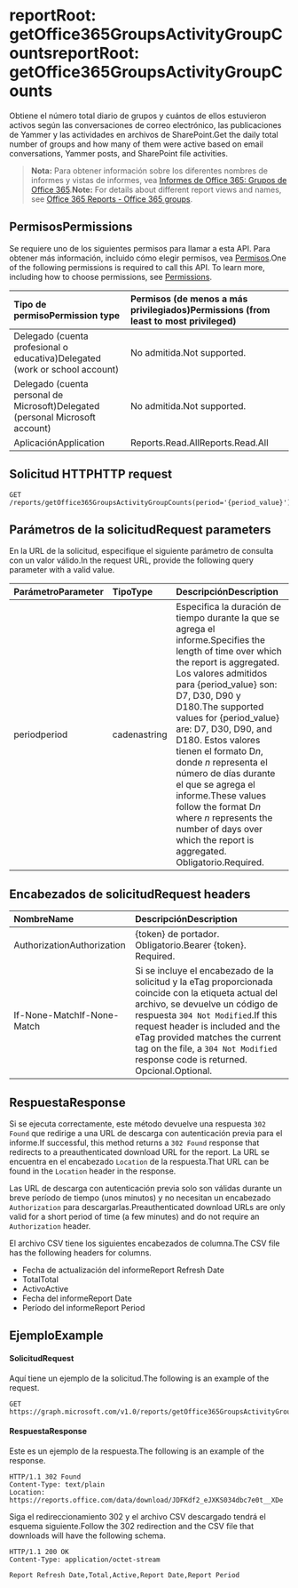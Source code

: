 # <a name="reportroot-getoffice365groupsactivitygroupcounts"></a><span data-ttu-id="7eb4f-101">reportRoot: getOffice365GroupsActivityGroupCounts</span><span class="sxs-lookup"><span data-stu-id="7eb4f-101">reportRoot: getOffice365GroupsActivityGroupCounts</span></span>

<span data-ttu-id="7eb4f-102">Obtiene el número total diario de grupos y cuántos de ellos estuvieron activos según las conversaciones de correo electrónico, las publicaciones de Yammer y las actividades en archivos de SharePoint.</span><span class="sxs-lookup"><span data-stu-id="7eb4f-102">Get the daily total number of groups and how many of them were active based on email conversations, Yammer posts, and SharePoint file activities.</span></span>

> <span data-ttu-id="7eb4f-103">**Nota:** Para obtener información sobre los diferentes nombres de informes y vistas de informes, vea [Informes de Office 365: Grupos de Office 365](https://support.office.com/client/Office-365-groups-a27f1a99-3557-4f85-9560-a28e3d822a40).</span><span class="sxs-lookup"><span data-stu-id="7eb4f-103">**Note:** For details about different report views and names, see [Office 365 Reports - Office 365 groups](https://support.office.com/client/Office-365-groups-a27f1a99-3557-4f85-9560-a28e3d822a40).</span></span>

## <a name="permissions"></a><span data-ttu-id="7eb4f-104">Permisos</span><span class="sxs-lookup"><span data-stu-id="7eb4f-104">Permissions</span></span>

<span data-ttu-id="7eb4f-p101">Se requiere uno de los siguientes permisos para llamar a esta API. Para obtener más información, incluido cómo elegir permisos, vea [Permisos](../../../concepts/permissions_reference.md).</span><span class="sxs-lookup"><span data-stu-id="7eb4f-p101">One of the following permissions is required to call this API. To learn more, including how to choose permissions, see [Permissions](../../../concepts/permissions_reference.md).</span></span>

| <span data-ttu-id="7eb4f-107">Tipo de permiso</span><span class="sxs-lookup"><span data-stu-id="7eb4f-107">Permission type</span></span>                        | <span data-ttu-id="7eb4f-108">Permisos (de menos a más privilegiados)</span><span class="sxs-lookup"><span data-stu-id="7eb4f-108">Permissions (from least to most privileged)</span></span> |
| :------------------------------------- | :--------------------------------------- |
| <span data-ttu-id="7eb4f-109">Delegado (cuenta profesional o educativa)</span><span class="sxs-lookup"><span data-stu-id="7eb4f-109">Delegated (work or school account)</span></span>     | <span data-ttu-id="7eb4f-110">No admitida.</span><span class="sxs-lookup"><span data-stu-id="7eb4f-110">Not supported.</span></span>                           |
| <span data-ttu-id="7eb4f-111">Delegado (cuenta personal de Microsoft)</span><span class="sxs-lookup"><span data-stu-id="7eb4f-111">Delegated (personal Microsoft account)</span></span> | <span data-ttu-id="7eb4f-112">No admitida.</span><span class="sxs-lookup"><span data-stu-id="7eb4f-112">Not supported.</span></span>                           |
| <span data-ttu-id="7eb4f-113">Aplicación</span><span class="sxs-lookup"><span data-stu-id="7eb4f-113">Application</span></span>                            | <span data-ttu-id="7eb4f-114">Reports.Read.All</span><span class="sxs-lookup"><span data-stu-id="7eb4f-114">Reports.Read.All</span></span>                         |

## <a name="http-request"></a><span data-ttu-id="7eb4f-115">Solicitud HTTP</span><span class="sxs-lookup"><span data-stu-id="7eb4f-115">HTTP request</span></span>

<!-- { "blockType": "ignored" } --> 

```http
GET /reports/getOffice365GroupsActivityGroupCounts(period='{period_value}')
```

## <a name="request-parameters"></a><span data-ttu-id="7eb4f-116">Parámetros de la solicitud</span><span class="sxs-lookup"><span data-stu-id="7eb4f-116">Request parameters</span></span>

<span data-ttu-id="7eb4f-117">En la URL de la solicitud, especifique el siguiente parámetro de consulta con un valor válido.</span><span class="sxs-lookup"><span data-stu-id="7eb4f-117">In the request URL, provide the following query parameter with a valid value.</span></span>

| <span data-ttu-id="7eb4f-118">Parámetro</span><span class="sxs-lookup"><span data-stu-id="7eb4f-118">Parameter</span></span> | <span data-ttu-id="7eb4f-119">Tipo</span><span class="sxs-lookup"><span data-stu-id="7eb4f-119">Type</span></span>   | <span data-ttu-id="7eb4f-120">Descripción</span><span class="sxs-lookup"><span data-stu-id="7eb4f-120">Description</span></span>                              |
| :-------- | :----- | :--------------------------------------- |
| <span data-ttu-id="7eb4f-121">period</span><span class="sxs-lookup"><span data-stu-id="7eb4f-121">period</span></span>    | <span data-ttu-id="7eb4f-122">cadena</span><span class="sxs-lookup"><span data-stu-id="7eb4f-122">string</span></span> | <span data-ttu-id="7eb4f-123">Especifica la duración de tiempo durante la que se agrega el informe.</span><span class="sxs-lookup"><span data-stu-id="7eb4f-123">Specifies the length of time over which the report is aggregated.</span></span> <span data-ttu-id="7eb4f-124">Los valores admitidos para {period_value} son: D7, D30, D90 y D180.</span><span class="sxs-lookup"><span data-stu-id="7eb4f-124">The supported values for {period_value} are: D7, D30, D90, and D180.</span></span> <span data-ttu-id="7eb4f-125">Estos valores tienen el formato D*n*, donde *n* representa el número de días durante el que se agrega el informe.</span><span class="sxs-lookup"><span data-stu-id="7eb4f-125">These values follow the format D*n* where *n* represents the number of days over which the report is aggregated.</span></span> <span data-ttu-id="7eb4f-126">Obligatorio.</span><span class="sxs-lookup"><span data-stu-id="7eb4f-126">Required.</span></span> |

## <a name="request-headers"></a><span data-ttu-id="7eb4f-127">Encabezados de solicitud</span><span class="sxs-lookup"><span data-stu-id="7eb4f-127">Request headers</span></span>

| <span data-ttu-id="7eb4f-128">Nombre</span><span class="sxs-lookup"><span data-stu-id="7eb4f-128">Name</span></span>          | <span data-ttu-id="7eb4f-129">Descripción</span><span class="sxs-lookup"><span data-stu-id="7eb4f-129">Description</span></span>                              |
| :------------ | :--------------------------------------- |
| <span data-ttu-id="7eb4f-130">Authorization</span><span class="sxs-lookup"><span data-stu-id="7eb4f-130">Authorization</span></span> | <span data-ttu-id="7eb4f-p103">{token} de portador. Obligatorio.</span><span class="sxs-lookup"><span data-stu-id="7eb4f-p103">Bearer {token}. Required.</span></span>                |
| <span data-ttu-id="7eb4f-133">If-None-Match</span><span class="sxs-lookup"><span data-stu-id="7eb4f-133">If-None-Match</span></span> | <span data-ttu-id="7eb4f-134">Si se incluye el encabezado de la solicitud y la eTag proporcionada coincide con la etiqueta actual del archivo, se devuelve un código de respuesta `304 Not Modified`.</span><span class="sxs-lookup"><span data-stu-id="7eb4f-134">If this request header is included and the eTag provided matches the current tag on the file, a `304 Not Modified` response code is returned.</span></span> <span data-ttu-id="7eb4f-135">Opcional.</span><span class="sxs-lookup"><span data-stu-id="7eb4f-135">Optional.</span></span> |

## <a name="response"></a><span data-ttu-id="7eb4f-136">Respuesta</span><span class="sxs-lookup"><span data-stu-id="7eb4f-136">Response</span></span>

<span data-ttu-id="7eb4f-137">Si se ejecuta correctamente, este método devuelve una respuesta `302 Found` que redirige a una URL de descarga con autenticación previa para el informe.</span><span class="sxs-lookup"><span data-stu-id="7eb4f-137">If successful, this method returns a `302 Found` response that redirects to a preauthenticated download URL for the report.</span></span> <span data-ttu-id="7eb4f-138">La URL se encuentra en el encabezado `Location` de la respuesta.</span><span class="sxs-lookup"><span data-stu-id="7eb4f-138">That URL can be found in the `Location` header in the response.</span></span>

<span data-ttu-id="7eb4f-139">Las URL de descarga con autenticación previa solo son válidas durante un breve período de tiempo (unos minutos) y no necesitan un encabezado `Authorization` para descargarlas.</span><span class="sxs-lookup"><span data-stu-id="7eb4f-139">Preauthenticated download URLs are only valid for a short period of time (a few minutes) and do not require an `Authorization` header.</span></span>

<span data-ttu-id="7eb4f-140">El archivo CSV tiene los siguientes encabezados de columna.</span><span class="sxs-lookup"><span data-stu-id="7eb4f-140">The CSV file has the following headers for columns.</span></span>

- <span data-ttu-id="7eb4f-141">Fecha de actualización del informe</span><span class="sxs-lookup"><span data-stu-id="7eb4f-141">Report Refresh Date</span></span>
- <span data-ttu-id="7eb4f-142">Total</span><span class="sxs-lookup"><span data-stu-id="7eb4f-142">Total</span></span>
- <span data-ttu-id="7eb4f-143">Activo</span><span class="sxs-lookup"><span data-stu-id="7eb4f-143">Active</span></span>
- <span data-ttu-id="7eb4f-144">Fecha del informe</span><span class="sxs-lookup"><span data-stu-id="7eb4f-144">Report Date</span></span>
- <span data-ttu-id="7eb4f-145">Período del informe</span><span class="sxs-lookup"><span data-stu-id="7eb4f-145">Report Period</span></span>

## <a name="example"></a><span data-ttu-id="7eb4f-146">Ejemplo</span><span class="sxs-lookup"><span data-stu-id="7eb4f-146">Example</span></span>

#### <a name="request"></a><span data-ttu-id="7eb4f-147">Solicitud</span><span class="sxs-lookup"><span data-stu-id="7eb4f-147">Request</span></span>

<span data-ttu-id="7eb4f-148">Aquí tiene un ejemplo de la solicitud.</span><span class="sxs-lookup"><span data-stu-id="7eb4f-148">The following is an example of the request.</span></span>

<!-- {
  "blockType": "request",
  "name": "reportroot_getoffice365groupsactivitygroupcounts"
}-->

```http
GET https://graph.microsoft.com/v1.0/reports/getOffice365GroupsActivityGroupCounts(period='D7')
```

#### <a name="response"></a><span data-ttu-id="7eb4f-149">Respuesta</span><span class="sxs-lookup"><span data-stu-id="7eb4f-149">Response</span></span>

<span data-ttu-id="7eb4f-150">Este es un ejemplo de la respuesta.</span><span class="sxs-lookup"><span data-stu-id="7eb4f-150">The following is an example of the response.</span></span>

<!-- { "blockType": "ignored" } --> 

```http
HTTP/1.1 302 Found
Content-Type: text/plain
Location: https://reports.office.com/data/download/JDFKdf2_eJXKS034dbc7e0t__XDe
```

<span data-ttu-id="7eb4f-151">Siga el redireccionamiento 302 y el archivo CSV descargado tendrá el esquema siguiente.</span><span class="sxs-lookup"><span data-stu-id="7eb4f-151">Follow the 302 redirection and the CSV file that downloads will have the following schema.</span></span>

<!-- {
  "blockType": "response",
  "truncated": true,
  "@odata.type": "stream"
} -->

```http
HTTP/1.1 200 OK
Content-Type: application/octet-stream

Report Refresh Date,Total,Active,Report Date,Report Period
```
